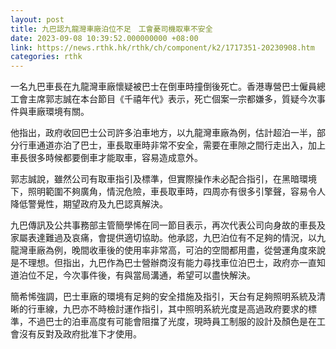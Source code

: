 ```yaml
---
layout: post
title: 九巴認九龍灣車廠泊位不足　工會憂司機取車不安全
date: 2023-09-08 10:39:52.000000000 +08:00
link: https://news.rthk.hk/rthk/ch/component/k2/1717351-20230908.htm
categories: rthk
---
```


一名九巴車長在九龍灣車廠懷疑被巴士在倒車時撞倒後死亡。香港專營巴士僱員總工會主席郭志誠在本台節目《千禧年代》表示，死亡個案一宗都嫌多，質疑今次事件與車廠環境有關。

他指出，政府收回巴士公司許多泊車地方，以九龍灣車廠為例，估計超泊一半，部分行車通道亦泊了巴士，車長取車時非常不安全，需要在車隙之間行走出入，加上車長很多時候都要倒車才能取車，容易造成意外。

郭志誠說，雖然公司有取車指引及標準，但實際操作未必配合指引，在黑暗環境下，照明範圍不夠廣角，情況危險，車長取車時，四周亦有很多引擎聲，容易令人降低警覺性，期望政府及九巴認真解決。

九巴傳訊及公共事務部主管簡學悕在同一節目表示，再次代表公司向身故的車長及家屬表達難過及哀痛，會提供適切協助。他承認，九巴泊位有不足夠的情況，以九龍灣車廠為例，晚間收車後的使用率非常高，可泊的空間都用盡，從營運角度來說是不理想。但指出，九巴作為巴士營辦商沒有能力尋找車位泊巴士，政府亦一直知道泊位不足，今次事件後，有與當局溝通，希望可以盡快解決。

簡希悕強調，巴士車廠的環境有足夠的安全措施及指引，天台有足夠照明系統及清晰的行車線，九巴亦不時檢討運作指引，其中照明系統光度是高過政府要求的標準，不過巴士的泊車高度有可能會阻擋了光度，現時員工制服的設計及顏色是在工會沒有反對及政府批准下才使用。

